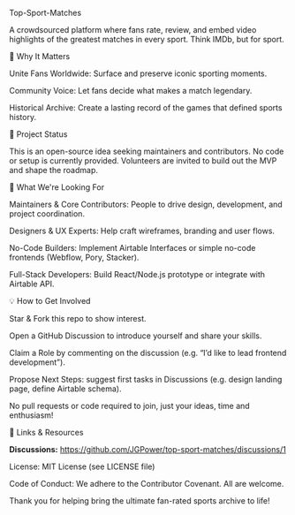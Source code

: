 Top-Sport-Matches

A crowdsourced platform where fans rate, review, and embed video highlights of the greatest matches in every sport. Think IMDb, but for sport.


🚀 Why It Matters

Unite Fans Worldwide: Surface and preserve iconic sporting moments.

Community Voice: Let fans decide what makes a match legendary.

Historical Archive: Create a lasting record of the games that defined sports history.


🎯 Project Status

This is an open-source idea seeking maintainers and contributors. No code or setup is currently provided. Volunteers are invited to build out the MVP and shape the roadmap.


📝 What We're Looking For

Maintainers & Core Contributors: People to drive design, development, and project coordination.

Designers & UX Experts: Help craft wireframes, branding and user flows.

No-Code Builders: Implement Airtable Interfaces or simple no-code frontends (Webflow, Pory, Stacker).

Full-Stack Developers: Build React/Node.js prototype or integrate with Airtable API.


💡 How to Get Involved

Star & Fork this repo to show interest.

Open a GitHub Discussion to introduce yourself and share your skills.

Claim a Role by commenting on the discussion (e.g. “I’d like to lead frontend development”).

Propose Next Steps: suggest first tasks in Discussions (e.g. design landing page, define Airtable schema).

No pull requests or code required to join, just your ideas, time and enthusiasm!


🔗 Links & Resources

**Discussions:** https://github.com/JGPower/top-sport-matches/discussions/1

License: MIT License (see LICENSE file)

Code of Conduct: We adhere to the Contributor Covenant. All are welcome.


Thank you for helping bring the ultimate fan-rated sports archive to life!
